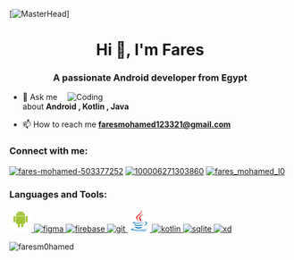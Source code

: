 [![MasterHead](https://www.canva.com/design/DAFNtFWCbws/1n5TbphPPD8IgQVLTQVqhQ/watch?utm_content=DAFNtFWCbws&utm_campaign=designshare&utm_medium=link2&utm_source=sharebutton)]
<h1 align="center">Hi 👋, I'm Fares</h1>
<h3 align="center">A passionate Android developer from Egypt</h3>
<img align="right" alt="Coding" width="400" src="https://cdn.dribbble.com/users/1235346/screenshots/3252385/job.gif">

- 💬 Ask me about **Android , Kotlin , Java**

- 📫 How to reach me **faresmohamed123321@gmail.com**

<h3 align="left">Connect with me:</h3>
<p align="left">
<a href="https://linkedin.com/in/fares-mohamed-503377252" target="blank"><img align="center" src="https://raw.githubusercontent.com/rahuldkjain/github-profile-readme-generator/master/src/images/icons/Social/linked-in-alt.svg" alt="fares-mohamed-503377252" height="30" width="40" /></a>
<a href="https://fb.com/100006271303860" target="blank"><img align="center" src="https://raw.githubusercontent.com/rahuldkjain/github-profile-readme-generator/master/src/images/icons/Social/facebook.svg" alt="100006271303860" height="30" width="40" /></a>
<a href="https://instagram.com/fares_mohamed_l0" target="blank"><img align="center" src="https://raw.githubusercontent.com/rahuldkjain/github-profile-readme-generator/master/src/images/icons/Social/instagram.svg" alt="fares_mohamed_l0" height="30" width="40" /></a>
</p>

<h3 align="left">Languages and Tools:</h3>
<p align="left"> <a href="https://developer.android.com" target="_blank" rel="noreferrer"> <img src="https://raw.githubusercontent.com/devicons/devicon/master/icons/android/android-original-wordmark.svg" alt="android" width="40" height="40"/> </a> <a href="https://www.figma.com/" target="_blank" rel="noreferrer"> <img src="https://www.vectorlogo.zone/logos/figma/figma-icon.svg" alt="figma" width="40" height="40"/> </a> <a href="https://firebase.google.com/" target="_blank" rel="noreferrer"> <img src="https://www.vectorlogo.zone/logos/firebase/firebase-icon.svg" alt="firebase" width="40" height="40"/> </a> <a href="https://git-scm.com/" target="_blank" rel="noreferrer"> <img src="https://www.vectorlogo.zone/logos/git-scm/git-scm-icon.svg" alt="git" width="40" height="40"/> </a> <a href="https://www.java.com" target="_blank" rel="noreferrer"> <img src="https://raw.githubusercontent.com/devicons/devicon/master/icons/java/java-original.svg" alt="java" width="40" height="40"/> </a> <a href="https://kotlinlang.org" target="_blank" rel="noreferrer"> <img src="https://www.vectorlogo.zone/logos/kotlinlang/kotlinlang-icon.svg" alt="kotlin" width="40" height="40"/> </a> <a href="https://www.sqlite.org/" target="_blank" rel="noreferrer"> <img src="https://www.vectorlogo.zone/logos/sqlite/sqlite-icon.svg" alt="sqlite" width="40" height="40"/> </a> <a href="https://www.adobe.com/products/xd.html" target="_blank" rel="noreferrer"> <img src="https://cdn.worldvectorlogo.com/logos/adobe-xd.svg" alt="xd" width="40" height="40"/> </a> </p>

<p><img align="center" src="https://github-readme-stats.vercel.app/api/top-langs?username=faresm0hamed&show_icons=true&locale=en&layout=compact" alt="faresm0hamed" /></p>
